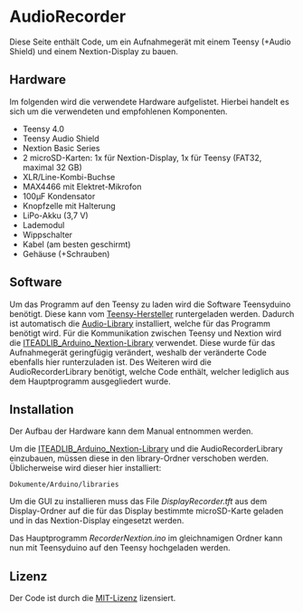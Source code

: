 # AudioRecorder
Diese Seite enthält Code, um ein Aufnahmegerät mit einem Teensy (+Audio Shield) und einem Nextion-Display zu bauen.

## Hardware
Im folgenden wird die verwendete Hardware aufgelistet. Hierbei handelt es sich um die verwendeten und empfohlenen Komponenten.

- Teensy 4.0
- Teensy Audio Shield
- Nextion Basic Series
- 2 microSD-Karten: 1x für Nextion-Display,  1x für Teensy (FAT32, maximal 32 GB)
- XLR/Line-Kombi-Buchse
- MAX4466 mit Elektret-Mikrofon
- 100μF Kondensator
- Knopfzelle mit Halterung
- LiPo-Akku (3,7 V)
- Lademodul
- Wippschalter
- Kabel (am besten geschirmt)
- Gehäuse (+Schrauben)

## Software
Um das Programm auf den Teensy zu laden wird die Software Teensyduino benötigt. Diese kann vom [Teensy-Hersteller](https://www.pjrc.com/teensy/teensyduino.html) runtergeladen werden. Dadurch ist automatisch die [Audio-Library](https://github.com/PaulStoffregen/Audio) installiert, welche für das Programm benötigt wird.
Für die Kommunikation zwischen Teensy und Nextion wird die [ITEADLIB_Arduino_Nextion-Library](https://github.com/itead/ITEADLIB_Arduino_Nextion) verwendet. Diese wurde für das Aufnahmegerät geringfügig verändert, weshalb der veränderte Code ebenfalls hier runterzuladen ist.
Des Weiteren wird die AudioRecorderLibrary benötigt, welche Code enthält, welcher lediglich aus dem Hauptprogramm ausgegliedert wurde.

## Installation
Der Aufbau der Hardware kann dem Manual entnommen werden.

Um die [ITEADLIB_Arduino_Nextion-Library](https://github.com/itead/ITEADLIB_Arduino_Nextion) und die AudioRecorderLibrary einzubauen, müssen diese in den library-Ordner verschoben werden. Üblicherweise wird dieser hier installiert:
```
Dokumente/Arduino/libraries
```
Um die GUI zu installieren muss das File *DisplayRecorder.tft* aus dem Display-Ordner auf die für das Display bestimmte microSD-Karte geladen und in das Nextion-Display eingesetzt werden.

Das Hauptprogramm *RecorderNextion.ino* im gleichnamigen Ordner kann nun mit Teensyduino auf den Teensy hochgeladen werden.

## Lizenz
Der Code ist durch die [MIT-Lizenz](https://opensource.org/licenses/MIT) lizensiert.
